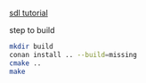 


[sdl tutorial](https://lazyfoo.net/tutorials/SDL/index.php)

step to build

```bash
mkdir build  
conan install .. --build=missing  
cmake ..  
make   
```
<!-- cmake .. -DCMAKE_TOOLCHAIN_FILE=～/.config/vcpkg/scripts/buildsystems/vcpkg.cmake -->
